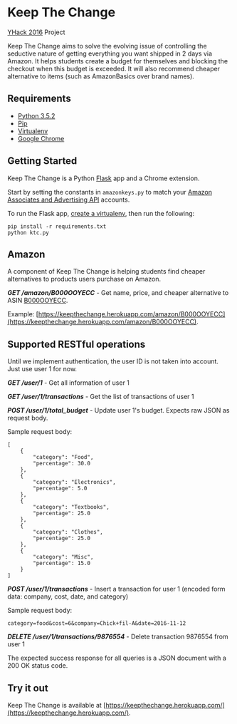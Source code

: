 # Keep The Change
[YHack 2016](http://yhack.org) Project

Keep The Change aims to solve the evolving issue of controlling the seductive nature of getting everything you want shipped in 2 days via Amazon. It helps students create a budget for themselves and blocking the checkout when this budget is exceeded. It will also recommend cheaper alternative to items (such as AmazonBasics over brand names).

## Requirements
* [Python 3.5.2](https://www.python.org)
* [Pip](https://pip.pypa.io/en/stable/)
* [Virtualenv](https://virtualenv.pypa.io/en/stable/)
* [Google Chrome](https://www.google.com/chrome)

## Getting Started
Keep The Change is a Python [Flask](http://flask.pocoo.org) app and a Chrome extension.

Start by setting the constants in ```amazonkeys.py``` to match your [Amazon Associates and Advertising API](http://docs.aws.amazon.com/AWSECommerceService/latest/DG/CHAP_GettingStarted.html) accounts.

To run the Flask app, [create a virtualenv](https://virtualenv.pypa.io/en/stable/userguide/#usage), then run the following:

```
pip install -r requirements.txt
python ktc.py
```

## Amazon
A component of Keep The Change is helping students find cheaper alternatives to products users purchase on Amazon.

***GET /amazon/B000OOYECC*** - Get name, price, and cheaper alternative to ASIN [B000OOYECC](https://www.amazon.com/gp/product/B000OOYECC).

Example: [https://keepthechange.herokuapp.com/amazon/B000OOYECC](https://keepthechange.herokuapp.com/amazon/B000OOYECC).

## Supported RESTful operations
Until we implement authentication, the user ID is not taken into account. Just use user 1 for now.

***GET /user/1*** - Get all information of user 1

***GET /user/1/transactions*** - Get the list of transactions of user 1

***POST /user/1/total_budget*** - Update user 1's budget. Expects raw JSON as request body.

Sample request body:

```
[
    {
        "category": "Food",
        "percentage": 30.0
    },
    {
        "category": "Electronics",
        "percentage": 5.0
    },
    {
        "category": "Textbooks",
        "percentage": 25.0
    },
    {
        "category": "Clothes",
        "percentage": 25.0
    },
    {
        "category": "Misc",
        "percentage": 15.0
    }
]
```

***POST /user/1/transactions*** - Insert a transaction for user 1 (encoded form data: company, cost, date, and category)

Sample request body:

```
category=food&cost=6&company=Chick+fil-A&date=2016-11-12
```

***DELETE /user/1/transactions/9876554*** - Delete transaction 9876554 from user 1

The expected success response for all queries is a JSON document with a 200 OK status code.

## Try it out
Keep The Change is available at [https://keepthechange.herokuapp.com/](https://keepthechange.herokuapp.com/).
